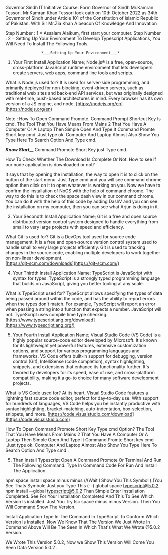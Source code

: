  Governor Sindh IT Initiative Course. Form Governor of Sindh Mr.Kamran Tessori.
Mr.Kamran Khan Tessori took oath on 10th October 2022 as 34th Governor of Sindh under Article 101 of the Constitution of Islamic Republic of Pakistan.
 With Sir Mr.Zia Khan A beacon Of Knowledge And Innovation 
 


Step Number : 1 =  Assalam Alaikum, first start your computer.
Step Number : 2 = Setting Up Your Environment 
To Develop Typescript Applications, You Will Need To Install The Following Tools.

                    *___Setting Up Your Environment___*
1)  Your First Install Application Name;  Node.js® is a free, open-source, cross-platform JavaScript runtime environment that lets developers create servers, web apps, command line tools and scripts.

What is Node.js used for?
It is used for server-side programming, and primarily deployed for non-blocking, event-driven servers, such as traditional web sites and back-end API services, but was originally designed with real-time, push-based architectures in mind. Every browser has its own version of a JS engine, and node.
 [https://nodejs.org/en](https://nodejs.org/en)

Note : How To Open Command Promote. 
Command Prompt Shortcut Key  Is cmd.
The Tool That You Have Means From Mains 2 That You Have A Computer Or A Laptop Then Simple Open And Type It Command Promte Short key cmd .Just type ok. Computer And Laptop Almost Also Show You Type Here To Search Option And Type cmd.

_________Know Start___________
Command Promote Short Key just Type cmd.

How To Check Whether The Download Is Complete Or Not.
How to see if our node application is downloaded or not?

It says that by opening the installation, the way to open it is to click on the button of the start menu.
Just Type cmd and you will see command chrome option then click on it to open whatever is working on you. Now we have to confirm the installation of NoGS with the help of command chrome. The way to do this is to check the space dash view in our command chrome. You can do it with the help of this code by adding DashV and you can see the installation on my computer, then you can see what Arjun is doing in it.

3) Your Secondth Install Application Name; Git is a free and open source distributed version control system designed to handle everything from small to very large projects with speed and efficiency.

What Git is used for?
Git is a DevOps tool used for source code management. It is a free and open-source version control system used to handle small to very large projects efficiently. Git is used to tracking changes in the source code, enabling multiple developers to work together on non-linear development.                                                               
[https://git-scm.com/downloads](https://git-scm.com/)

4) Your Thirdth Install Application Name; TypeScript is JavaScript with syntax for types.
TypeScript is a strongly typed programming language that builds on JavaScript, giving you better tooling at any scale.

What is TypeScript used for?
TypeScript allows specifying the types of data being passed around within the code, and has the ability to report errors when the types don't match. For example, TypeScript will report an error when passing a string into a function that expects a number. JavaScript will not. TypeScript uses compile time type checking.
[https://www.typescriptlang.org/download](https://www.typescriptlang.org/)

5) Your Fourth Install Application Name; Visual Studio Code (VS Code) is a highly popular source-code editor developed by Microsoft. It's known for its lightweight yet powerful features, extensive customization options, and support for various programming languages and frameworks. VS Code offers built-in support for debugging, version control (Git), IntelliSense (code completion), syntax highlighting, snippets, and extensions that enhance its functionality further. It's favored by developers for its speed, ease of use, and cross-platform compatibility, making it a go-to choice for many software development projects.

What is VS Code used for?
At its heart, Visual Studio Code features a lightning fast source code editor, perfect for day-to-day use. With support for hundreds of languages, VS Code helps you be instantly productive with syntax highlighting, bracket-matching, auto-indentation, box-selection, snippets, and more.
[https://code.visualstudio.com/download](https://code.visualstudio.com)

How To Open Command Promote Short Key Type cmd Option?
The Tool That You Have Means From Mains 2 That You Have A Computer Or A Laptop Then Simple Open And Type It Command Promte Short key cmd .Just type ok. Computer And Laptop Almost Also Show You Type Here To Search Option And Type cmd .




5) Than Install Typescript Open A Command Promote Or Terminal And Run The Following Command. 
Type In Command Code For Run And Install The Application.

npm space install space minus minus //(Wait I Show You This Symbol ).(You See Thats Symbole.Just you Type This (--) global space typescript@5.0.2 
npm install --global typescript@5.0.2 
Than Simple Enter 
 Installation Completed.
See For Your Installation Completed And This To See Which Version Is installed.
Just You Try tsc space minus minus Version. Then You Will Command Show The Version.

Install Application Type In The Command In TypeScript To Conform Which Version Is Installed.
Now We Know That The Version We Just Wrote In Command Above Will Be The Seen In Which That's What We Wrote @5.0.2 Version.

We Wrote This Version 5.0.2, Now we Show This Version Will Come You Seen Data Version 5.0.2 .



